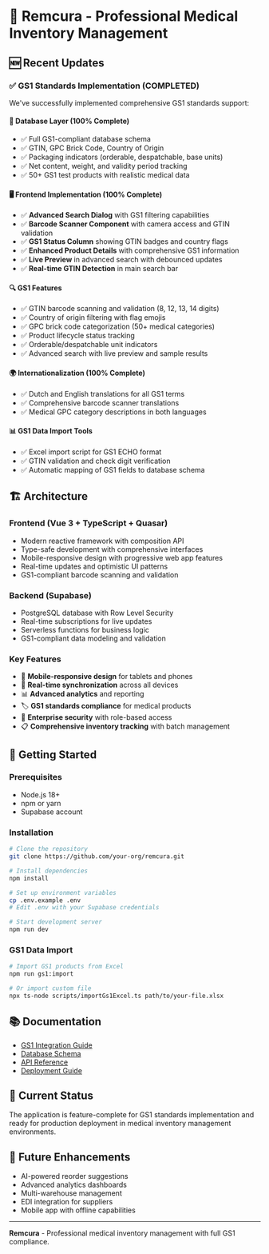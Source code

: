 # 🏥 Remcura - Professional Medical Inventory Management

## 🆕 Recent Updates

### ✅ GS1 Standards Implementation (COMPLETED)

We've successfully implemented comprehensive GS1 standards support:

#### 🎯 **Database Layer (100% Complete)**

- ✅ Full GS1-compliant database schema
- ✅ GTIN, GPC Brick Code, Country of Origin
- ✅ Packaging indicators (orderable, despatchable, base units)
- ✅ Net content, weight, and validity period tracking
- ✅ 50+ GS1 test products with realistic medical data

#### 🖥️ **Frontend Implementation (100% Complete)**

- ✅ **Advanced Search Dialog** with GS1 filtering capabilities
- ✅ **Barcode Scanner Component** with camera access and GTIN validation
- ✅ **GS1 Status Column** showing GTIN badges and country flags
- ✅ **Enhanced Product Details** with comprehensive GS1 information
- ✅ **Live Preview** in advanced search with debounced updates
- ✅ **Real-time GTIN Detection** in main search bar

#### 🔍 **GS1 Features**

- ✅ GTIN barcode scanning and validation (8, 12, 13, 14 digits)
- ✅ Country of origin filtering with flag emojis
- ✅ GPC brick code categorization (50+ medical categories)
- ✅ Product lifecycle status tracking
- ✅ Orderable/despatchable unit indicators
- ✅ Advanced search with live preview and sample results

#### 🌍 **Internationalization (100% Complete)**

- ✅ Dutch and English translations for all GS1 terms
- ✅ Comprehensive barcode scanner translations
- ✅ Medical GPC category descriptions in both languages

#### 📊 **GS1 Data Import Tools**

- ✅ Excel import script for GS1 ECHO format
- ✅ GTIN validation and check digit verification
- ✅ Automatic mapping of GS1 fields to database schema

## 🏗️ Architecture

### Frontend (Vue 3 + TypeScript + Quasar)

- Modern reactive framework with composition API
- Type-safe development with comprehensive interfaces
- Mobile-responsive design with progressive web app features
- Real-time updates and optimistic UI patterns
- GS1-compliant barcode scanning and validation

### Backend (Supabase)

- PostgreSQL database with Row Level Security
- Real-time subscriptions for live updates
- Serverless functions for business logic
- GS1-compliant data modeling and validation

### Key Features

- 📱 **Mobile-responsive design** for tablets and phones
- 🔄 **Real-time synchronization** across all devices
- 📊 **Advanced analytics** and reporting
- 🏷️ **GS1 standards compliance** for medical products
- 🔐 **Enterprise security** with role-based access
- 📋 **Comprehensive inventory tracking** with batch management

## 🚀 Getting Started

### Prerequisites

- Node.js 18+
- npm or yarn
- Supabase account

### Installation

```bash
# Clone the repository
git clone https://github.com/your-org/remcura.git

# Install dependencies
npm install

# Set up environment variables
cp .env.example .env
# Edit .env with your Supabase credentials

# Start development server
npm run dev
```

### GS1 Data Import

```bash
# Import GS1 products from Excel
npm run gs1:import

# Or import custom file
npx ts-node scripts/importGs1Excel.ts path/to/your-file.xlsx
```

## 📚 Documentation

- [GS1 Integration Guide](docs/GS1_INTEGRATION.md)
- [Database Schema](docs/DATABASE.md)
- [API Reference](docs/API.md)
- [Deployment Guide](docs/DEPLOYMENT.md)

## 🎯 Current Status

The application is feature-complete for GS1 standards implementation and ready for production
deployment in medical inventory management environments.

## 🔮 Future Enhancements

- AI-powered reorder suggestions
- Advanced analytics dashboards
- Multi-warehouse management
- EDI integration for suppliers
- Mobile app with offline capabilities

---

**Remcura** - Professional medical inventory management with full GS1 compliance.
